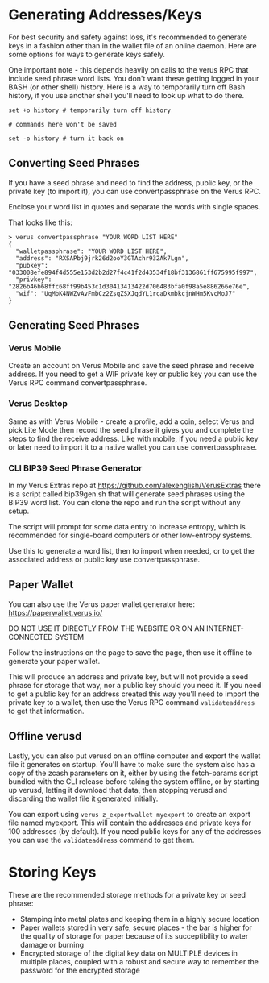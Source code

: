# Generating Addresses/Keys
For best security and safety against loss, it's recommended to generate keys in a fashion other than in the wallet file of an online daemon. Here are some options for ways to generate keys safely.

One important note - this depends heavily on calls to the verus RPC that include seed phrase word lists. You don't want these getting logged in your BASH (or other shell) history. Here is a way to temporarily turn off Bash history, if you use another shell you'll need to look up what to do there.

```
set +o history # temporarily turn off history

# commands here won't be saved

set -o history # turn it back on
```
## Converting Seed Phrases
If you have a seed phrase and need to find the address, public key, or the private key (to import it), you can use convertpassphrase on the Verus RPC.

Enclose your word list in quotes and separate the words with single spaces.

That looks like this:
```
> verus convertpassphrase "YOUR WORD LIST HERE"
{
  "walletpassphrase": "YOUR WORD LIST HERE",
  "address": "RXSAPbj9jrk26d2ooY3GTAchr932Ak7Lgn",
  "pubkey": "033008efe894f4d555e153d2b2d27f4c41f2d43534f18bf3136861ff675995f997",
  "privkey": "2826b46b68ffc68ff99b453c1d30413413422d706483bfa0f98a5e886266e76e",
  "wif": "UqMbK4NWZvAvFmbCz2ZsqZSXJqdYL1rcaDkmbkcjnWHm5KvcMoJ7"
}
```

## Generating Seed Phrases
### Verus Mobile
Create an account on Verus Mobile and save the seed phrase and receive address. If you need to get a WIF private key or public key you can use the Verus RPC command convertpassphrase.

### Verus Desktop
Same as with Verus Mobile - create a profile, add a coin, select Verus and pick Lite Mode then record the seed phrase it gives you and complete the steps to find the receive address. Like with mobile, if you need a public key or later need to import it to a native wallet you can use convertpassphrase.

### CLI BIP39 Seed Phrase Generator
In my Verus Extras repo at https://github.com/alexenglish/VerusExtras there is a script called bip39gen.sh that will generate seed phrases using the BIP39 word list. You can clone the repo and run the script without any setup.

The script will prompt for some data entry to increase entropy, which is recommended for single-board computers or other low-entropy systems.

Use this to generate a word list, then to import when needed, or to get the associated address or public key use convertpassphrase.

## Paper Wallet
You can also use the Verus paper wallet generator here: https://paperwallet.verus.io/

DO NOT USE IT DIRECTLY FROM THE WEBSITE OR ON AN INTERNET-CONNECTED SYSTEM

Follow the instructions on the page to save the page, then use it offline to generate your paper wallet.

This will produce an address and private key, but will not provide a seed phrase for storage that way, nor a public key should you need it. If you need to get a public key for an address created this way you'll need to import the private key to a wallet, then use the Verus RPC command `validateaddress` to get that information.

## Offline verusd
Lastly, you can also put verusd on an offline computer and export the wallet file it generates on startup. You'll have to make sure the system also has a copy of the zcash parameters on it, either by using the fetch-params script bundled with the CLI release before taking the system offline, or by starting up verusd, letting it download that data, then stopping verusd and discarding the wallet file it generated initially.

You can export using `verus z_exportwallet myexport` to create an export file named myexport. This will contain the addresses and private keys for 100 addresses (by default). If you need public keys for any of the addresses you can use the `validateaddress` command to get them.

# Storing Keys
These are the recommended storage methods for a private key or seed phrase:
* Stamping into metal plates and keeping them in a highly secure location
* Paper wallets stored in very safe, secure places - the bar is higher for the quality of storage for paper because of its succeptibility to water damage or burning
* Encrypted storage of the digital key data on MULTIPLE devices in multiple places, coupled with a robust and secure way to remember the password for the encrypted storage
